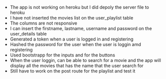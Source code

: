 - The app is not working on heroku but I did depoly the server file to heroku
- I have not inserted the movies list on the user_playlist table
- The columns are not responsive
- I can insert the firstname, lastname, username and password on the user_details table
- Generated a token when a user is logged in and registering
- Hashed the password for the user when the user is loggin amd registering
- Used bootstrapp for the inputs and for the buttons
- When the user loggin, can be able to search for a movie and the app will display all the movies that has the name that the user search for
- Still have to work on the post route for the playlist and test it

